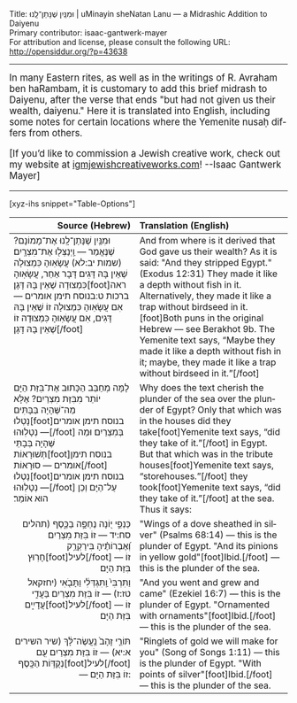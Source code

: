 <html>
<head></head>
<body>
Title: וּמִנַּֽיִן שֶׁנָּתַן־לָֽנוּ | uMinayin sheNatan Lanu — a Midrashic Addition to Daiyenu<br />
Primary contributor: isaac-gantwerk-mayer<br />
For attribution and license, please consult the following URL: <a href="http://opensiddur.org/?p=43638">http://opensiddur.org/?p=43638</a>
<p />
<hr />

<div class="english" lang="en" style="font-size: 1.2em;">
In many Eastern rites, as well as in the writings of R. Avraham ben haRambam, it is customary to add this brief midrash to Daiyenu, after the verse that ends "but had not given us their wealth, daiyenu." Here it is translated into English, including some notes for certain locations where the Yemenite nusaḥ differs from others.

[If you’d like to commission a Jewish creative work, check out my website at <a href="http://igmjewishcreativeworks.com">igmjewishcreativeworks.com</a>! --Isaac Gantwerk Mayer]
</div>

<hr />


[xyz-ihs snippet="Table-Options"]<table style="margin-left: auto; margin-right: auto;" class="draggable">
<thead><tr><th id="x" style="text-align: right;">Source (Hebrew)</th><th style="text-align: left;">Translation (English)</th></tr></thead>
<tbody>
<tr><td style="vertical-align:top;">
<div class="liturgy" lang="he">
וּמִנַּֽיִן שֶׁנָּתַן־לָֽנוּ אֶת־מָמוֹנָם? שֶׁנֶּאֱמַר — וַֽיְנַצְּל֖וּ אֶת־מִצְרָֽיִם׃ <span class="citation">(שמות יב:לא)</span> עֲשָׂאֽוּהָ כִּמְצוּלָה שֶׁאֵין בָּהּ דָּגִים׃ דָּבָר אַחֵר, עֲשָׂאֽוּהָ כִּמְצוּדָה שֶׁאֵין בָּהּ דָּגָן׃[foot]ראה ברכות ט ׃בנוסח תימן אומרים — אִם עֲשָׂאֽוּהָ כִּמְצוּלָה זוֹ שֶׁאֵין בָּהּ דָּגִים, אִם עֲשָׂאֽוּהָ כִּמְצוּדָה זוֹ שֶׁאֵין בָּהּ דָּגָן׃[/foot]
</div></td>

<td style="vertical-align:top;">
<div class="english" lang="en">
And from where is it derived that God gave us their wealth? As it is said: "And they stripped Egypt." <span class="citation">(Exodus 12:31)</span> They made it like a depth without fish in it. Alternatively, they made it like a trap without birdseed in it.[foot]Both puns in the original Hebrew — see Berakhot 9b. The Yemenite text says, “Maybe they made it like a depth without fish in it; maybe, they made it like a trap without birdseed in it.”[/foot]
</div></td></tr>


<tr><td style="vertical-align:top;">
<div class="liturgy" lang="he">
לָמָּה מְחַבֵּב הַכָּתוּב אֶת־בִּזַּת הַיָּם יוֹתֵר מִבִּזַּת מִצְרַיִם? אֶלָּא מַה־שֶּׁהָיָה בַּבָּתִּים נָטְלוּ[foot]בנוסח תימן אומרים — נְטָלֽוּהוּ[/foot] בְּמִצְרַיִם׃ וּמַה שֶּׁהָיָה בְּבָתֵּי תְּשׁוּרָאוֹת[foot]בנוסח תימן אומרים — סוּרָאוֹת[/foot] נָטְלוּ[foot]בנוסח תימן אומרים — נְטָלֽוּהוּ[/foot] עַל־הַיָּם׃ וְכֵן הוּא אוֹמֵר׃
</div></td>

<td style="vertical-align:top;">
<div class="english" lang="en">
Why does the text cherish the plunder of the sea over the plunder of Egypt? Only that which was in the houses did they take[foot]Yemenite text says, “did they take of it.”[/foot] in Egypt. But that which was in the tribute houses[foot]Yemenite text says, “storehouses.”[/foot] they took[foot]Yemenite text says, “did they take of it.”[/foot] at the sea. Thus it says:
</div></td></tr>


<tr><td style="vertical-align:top;">
<div class="liturgy" lang="he" style="text-align: right;">
כַּנְפֵ֣י י֭וֹנָה נֶחְפָּ֣ה בַכֶּ֑סֶף <span class="citation">(תהלים סח:יד</span> — 
זוֹ בִּזַּת מִצְרַיִם׃
וְ֝אֶבְרוֹתֶ֗יהָ בִּירַקְרַ֥ק חָרֽוּץ[foot]לעיל[/foot] — 
זוֹ בִּזַּת הַיָּם׃
</div></td>

<td style="vertical-align:top;">
<div class="english" lang="en" style="text-align: left;">
"Wings of a dove sheathed in silver" <span class="citation">(Psalms 68:14)</span> — 
this is the plunder of Egypt. 
"And its pinions in yellow gold"[foot]Ibid.[/foot] — 
this is the plunder of the sea.
</div></td></tr>


<tr><td style="vertical-align:top;">
<div class="liturgy" lang="he" style="text-align: right;">
וַתִּרְבִּי֙ וַֽתִּגְדְּלִ֔י וַתָּבֹ֖אִי <span class="citation">(יחזקאל טז:ז)</span> — 
זוֹ בִּזַּת מִצְרַיִם׃
בַּעֲדִ֣י עֲדָיִ֑ים[foot]לעיל[/foot] — 
זוֹ בִּזַּת הַיָּם׃
</div></td>

<td style="vertical-align:top;">
<div class="english" lang="en" style="text-align: left;">
"And you went and grew and came" <span class="citation">(Ezekiel 16:7)</span> — 
this is the plunder of Egypt. 
"Ornamented with ornaments"[foot]Ibid.[/foot] — 
this is the plunder of the sea.
</div></td></tr>


<tr><td style="vertical-align:top;">
<div class="liturgy" lang="he" style="text-align: right;">
תּוֹרֵ֤י זָהָב֙ נַֽעֲשֶׂה־לָּ֔ךְ <span class="citation">(שיר השירים א:יא)</span> — 
זוֹ בִּזַּת מִצְרַיִם׃
עִ֖ם נְקֻדּ֥וֹת הַכָּֽסֶף[foot]לעיל[/foot] — 
זוֹ בִּזַּת הַיָּם:
</div></td>

<td style="vertical-align:top;">
<div class="english" lang="en" style="text-align: left;">
"Ringlets of gold we will make for you" <span class="citation">(Song of Songs 1:11)</span> — 
this is the plunder of Egypt. 
"With points of silver"[foot]Ibid.[/foot] — 
this is the plunder of the sea.
</div></td></tr>
</tbody></table>

&nbsp;
</body>
</html>